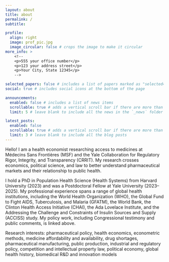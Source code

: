 ```yaml
---
layout: about
title: about
permalink: /
subtitle: 

profile:
  align: right
  image: prof_pic.jpg
  image_circular: false # crops the image to make it circular
more_info: >
    <!--
    <p>555 your office number</p>
    <p>123 your address street</p>
    <p>Your City, State 12345</p>
    -->

selected_papers: false # includes a list of papers marked as "selected={true}"
social: true # includes social icons at the bottom of the page

announcements:
  enabled: false # includes a list of news items
  scrollable: true # adds a vertical scroll bar if there are more than 3 news items
  limit: 5 # leave blank to include all the news in the `_news` folder

latest_posts:
  enabled: false
  scrollable: true # adds a vertical scroll bar if there are more than 3 new posts items
  limit: 3 # leave blank to include all the blog posts
---
```


Hello! I am a health economist researching access to medicines at Médecins Sans Frontières (MSF) and the Yale Collaboration for Regulatory Rigor, Integrity, and Transparency (CRRIT). My research crosses economics, political science, and law to better understand pharmaceutical markets and their relationship to public health.

I hold a PhD in Population Health Science (Health Systems) from Harvard University (2023) and was a Postdoctoral Fellow at Yale University (2023–2025).  My professional experience spans a range of global health institutions, including the World Health Organization (WHO), the Global Fund to Fight AIDS, Tuberculosis, and Malaria (GFATM), the World Bank, the Clinton Health Access Initiative (CHAI), the Ada Lovelace Institute, and the Addressing the Challenge and Constraints of Insulin Sources and Supply (ACCISS) study. My policy work, including Congressional testimony and public comments, is linked above.

Research interests: pharmaceutical policy, health economics, econometric methods, medicine affordability and availability, drug shortages, pharmaceutical manufacturing, public production, industrial and regulatory policy, competition and intellectual property law, political economy, global health history, biomedical R&D and innovation models
